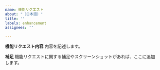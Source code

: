 ```yaml
---
name: 機能リクエスト
about: "（日本語）"
title: ''
labels: enhancement
assignees: ''

---
```


**機能リクエスト内容**
内容を記述します。

**補足**
機能リクエストに関する補足やスクリーンショットがあれば、ここに追加します。
